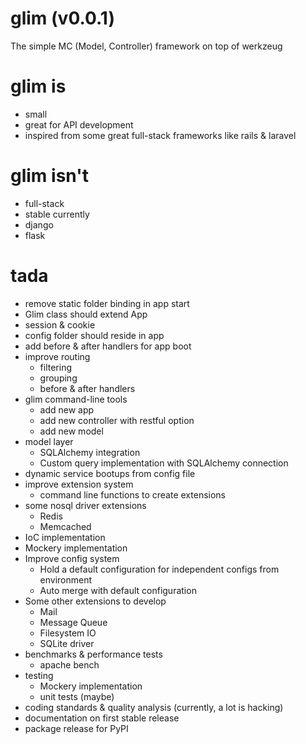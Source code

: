 glim (v0.0.1)
====

The simple MC (Model, Controller) framework on top of werkzeug

glim is
=======
- small
- great for API development
- inspired from some great full-stack frameworks like rails & laravel

glim isn't
==========
- full-stack
- stable currently
- django
- flask

tada
====

- remove static folder binding in app start
- Glim class should extend App
- session & cookie
- config folder should reside in app
- add before & after handlers for app boot
- improve routing
    + filtering
    + grouping
    + before & after handlers
- glim command-line tools
    + add new app
    + add new controller with restful option
    + add new model
- model layer 
    + SQLAlchemy integration
    + Custom query implementation with SQLAlchemy connection
- dynamic service bootups from config file
- improve extension system
    + command line functions to create extensions
- some nosql driver extensions
    + Redis
    + Memcached
- IoC implementation
- Mockery implementation
- Improve config system    
    + Hold a default configuration for independent configs from environment
    +  Auto merge with default configuration
- Some other extensions to develop
    + Mail
    + Message Queue
    + Filesystem IO
    + SQLite driver
- benchmarks & performance tests
    + apache bench
- testing
    + Mockery implementation
    + unit tests (maybe)
- coding standards & quality analysis (currently, a lot is hacking)
- documentation on first stable release
- package release for PyPI
